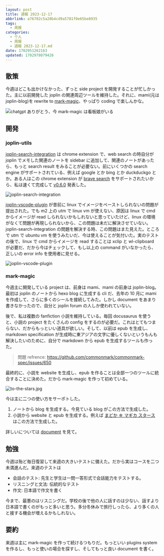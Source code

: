 ```yaml
---
layout: post
title: 週報 2023-12-17
abbrlink: a76702c5a20b4cd9a5781f0e65be8935
tags:
  - 周报
categories:
  - 个人
  - 周报
  - 週報 2023-12-17.md
date: 1702951262163
updated: 1702978079426
---
```


## 散策

今週はどこも出かけなかった、ずっと side project を開発することが忙しかった。主に以前開発した joplin の関連周辺ツールを維持した。それに、mami(元は joplin-blog)を rewrite to [mark-magic](https://github.com/mark-magic/mark-magic)、やっぱり coding で楽しんかな。

![chatgpt ありがとう、今 mark-magic は看板娘がいる](https://mark-magic.rxliuli.com/mark-magic.jpg)

## 開発

### joplin-utils

[joplin-search-integration](https://chrome.google.com/webstore/detail/joplin-search-integration/mcjkdcifkhjenpfjacnbhpdcnjknjkhj) は chrome extension で、web search の時自分が joplin でメモした関連のノートを sidebar に追加して、関連のノートがあったら、もっと search result をみることが必要ない。前にいくつかの search engine がサポートされている、例えば google とか bing とか duckduckgo とか。ある人はこの chrome extension が [brave search](https://github.com/rxliuli/joplin-utils/issues/90) をサポートされたいから、私は速くて完成して [v0.6.0](https://github.com/rxliuli/joplin-utils/releases/tag/joplin-search-integration%400.6.0) 発表した。

![joplin-search-integration](https://github.com/rxliuli/joplin-utils/assets/24560368/8fe80393-46d8-422d-b67b-37babf10770f)

[joplin-vscode-plugin](https://marketplace.visualstudio.com/items?itemName=rxliuli.joplin-vscode-plugin) が昔前に linux でイメージをペーストしられないの問題が提出された。でも m2 上の utm で linux vm が使えない、原因は linux で cmd からイメージが read しられないかもしれないと思っていたけど、linux の環境がなくて問題が再現しられないから、この問題は未だに解決させていない。joplin-search-integration の問題を解決する時、この問題はまた見えた。ところで utm で ubuntu vm を使うみたいだ、今は使えることが気付いた。実のテストの後で、linux で cmd からイメージを read することは xclip と wl-clipboard が必要だ、だから今はチェックして、もし以上の command がいなかったら、正しいの error info を使用者に見せる。

![joplin-vscode-plugin](https://github.com/rxliuli/joplin-utils/assets/24560368/149dba0f-5f30-430d-abcb-de9a4a183459)

### mark-magic

今週主に開発している project は、前身は mami、mami の前身は joplin-blog。最初は joplin のノートから hexo blog に生成する cli だ、去年の 10 月に mami を作成して、さらに多くのシールを接続してみた。しかし document をあまり書きなかったので、自分と joplin forum の人しか使われていない。

後で、私は複数の fanfiction 小説を維持している。毎回 docusaurus を使うと、小説の project をたくさんの config をするのが必要だ。これはとてもつまらない、だからもっといい道具が欲しい。そして、以前は epub を生成し、markdown specification が生成時に東アジアの文字に優しくないというもんも解決したいのために、自分で markdown から epub を生成するツールも作った。

> 問題 refrence: <https://github.com/commonmark/commonmark-spec/issues/650>

最終的に、小説を website を生成し、epub を作ることは全部一つのツールに統合することに決めた。だから mark-magic を作って初めている。

![to-the-stars.jpg](/resources/78d27fc3c56748e2afeeb172fb243013.jpg)

今は主に二つの使い方をサーポトした。

1. ノートから blog を生成する。今見ている blog がこの方法で生成した。
2. 小説から website と epub を生成する。例えば [まどか ☆ マギカ スタース](https://tts.liuli.moe/)はこの方法で生成した。

詳しいについては [document](https://mark-magic.rxliuli.com/en/) を見て。

## 勉強

今週は殆ど毎日復習して来週の大きいテストに備えた。だから実はコースを二つ未満進んだ。来週のテストは

- 会話のテスト: 先生と学生は一問一答形式で会話能力をテストする。
- リスニングと文法: 伝統的なテスト
- 作文: 日本語で作文を書く

今まで、最悪のはリスニングだ。学校の後で他の人に話すのは少ない、話すより日本語で書くのがもっと多いと思う。多分冬休みで旅行しったら、より多くの人と接する機会が増えるかもしれない。

## 要約

来週は主に mark-magic を作って続けるつもりだ。もっといい plugins system を作るし、もっと使いの場合を探すし、そしてもっと良い document を書く。
